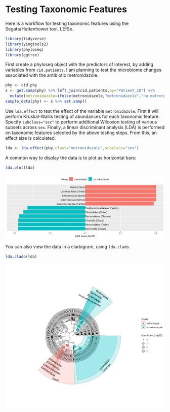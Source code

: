 Testing Taxonomic Features
================

Here is a workflow for testing taxonomic features using the
Segata/Huttenhower tool, LEfSe.

``` r
library(tidyverse)
library(yingtools2)
library(phyloseq)
library(ggtree)
```

First create a phyloseq object with the predictors of interest, by
adding variables from `cid.patients`. I am planning to test the
microbiome changes associated with the antibiotic metronidazole.

``` r
phy <- cid.phy
s <- get.samp(phy) %>% left_join(cid.patients,by="Patient_ID") %>%
  mutate(metronidazole=ifelse(metronidazole,"metronidazole","no metronidazole"))
sample_data(phy) <- s %>% set.samp()
```

Use `lda.effect` to test the effect of the variable `metronidazole`.
First it will perform Kruskal-Wallis testing of abundances for each
taxonomic feature. Specify `subclass="sex"` to perform additional
Wilcoxon testing of various subsets across `sex`. Finally, a linear
discriminant analysis (LDA) is performed on taxonomic features selected
by the above testing steps. From this, an effect size is calculated.

``` r
lda <- lda.effect(phy,class="metronidazole",subclass="sex")
```

A common way to display the data is to plot as horizontal bars:

``` r
lda.plot(lda)
```

![](features_files/figure-gfm/unnamed-chunk-4-1.png)<!-- -->

You can also view the data in a cladogram, using `lda.clado`.

``` r
lda.clado(lda)
```

![](features_files/figure-gfm/unnamed-chunk-5-1.png)<!-- -->

